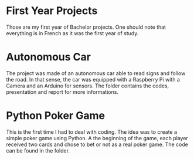 # First Year Projects
Those are my first year of Bachelor projects. One should note that everything is in French as it was the first year of study.

# Autonomous Car
The project was made of an autonomous car able to read signs and follow the road. In that sense, the car was equipped with a Raspberry Pi with a Camera and an Arduino for sensors.
The folder contains the codes, presentation and report for more informations.

# Python Poker Game
This is the first time I had to deal with coding. The idea was to create a simple poker game using Python. A the beginning of the game, each player received two cards and chose to bet or not as a real poker game.
The code can be found in the folder.

